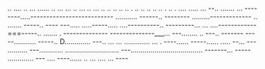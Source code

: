 .. .... .. ... ...... .. ... ... .. ... .. ... .. .. .. .. .. . .. .. .. .. .. . .. . .... 
..... ...
--.. .......
... --------.....--------------------------
........... ------.. --------
.........-------------
.. ....... -----.. ----
---..... .....-----..... ....----------.. ---------...
... ....------------===-----.. ....... . --------------
--------------___... ---........ .. ---.. -------
-----........... -----.. D............. ---.. 
... ... ............. ... . ----...... -----...... ..... --... ---
.......... ---............ 
........................... 
---.................................... -------... -----
............. ---
.... ----...... 
.. 
... ....    ... ----
